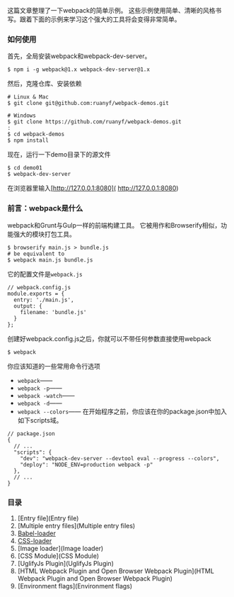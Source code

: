 这篇文章整理了一下webpack的简单示例。
这些示例使用简单、清晰的风格书写。跟着下面的示例来学习这个强大的工具将会变得非常简单。
### 如何使用
首先，全局安装webpack和webpack-dev-server。
```
$ npm i -g webpack@1.x webpack-dev-server@1.x
```
然后，克隆仓库、安装依赖
```
# Linux & Mac
$ git clone git@github.com:ruanyf/webpack-demos.git

# Windows
$ git clone https://github.com/ruanyf/webpack-demos.git
:
$ cd webpack-demos
$ npm install
```
现在，运行一下demo目录下的源文件
```
$ cd demo01
$ webpack-dev-server
```
在浏览器里输入[http://127.0.0.1:8080]( http://127.0.0.1:8080)
### 前言：webpack是什么
webpack和Grunt与Gulp一样的前端构建工具。
它被用作和Browserify相似，功能强大的模块打包工具。
```
$ browserify main.js > bundle.js
# be equivalent to
$ webpack main.js bundle.js
```
它的配置文件是`webpack.js`
```
// webpack.config.js
module.exports = {
  entry: './main.js',
  output: {
    filename: 'bundle.js'
  }
};
```
创建好webpack.config.js之后，你就可以不带任何参数直接使用webpack
```
$ webpack
```
你应该知道的一些常用命令行选项
* `webpack`——
* `webpack -p`——
* `webpack -watch`——
* `webpack -d`——
* `webpack --colors`——
在开始程序之前，你应该在你的package.json中加入如下scripts域。
```
// package.json
{
  // ...
  "scripts": {
    "dev": "webpack-dev-server --devtool eval --progress --colors",
    "deploy": "NODE_ENV=production webpack -p"
  },
  // ...
}
```
### 目录
 1. [Entry file](Entry file)
 2. [Multiple entry files](Multiple entry files)
 3. [Babel-loader](Babel-loader)
 4. [CSS-loader](CSS-loader)
 5. [Image loader](Image loader)
 6. [CSS Module](CSS Module)
 7. [UglifyJs Plugin](UglifyJs Plugin)
 8. [HTML Webpack Plugin and Open Browser Webpack Plugin](HTML Webpack Plugin and Open Browser Webpack Plugin)
 9. [Environment flags](Environment flags)
